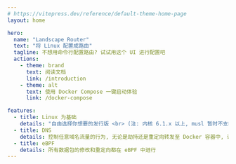 ```yaml
---
# https://vitepress.dev/reference/default-theme-home-page
layout: home

hero:
  name: "Landscape Router"
  text: "将 Linux 配置成路由"
  tagline: 不想用命令行配置路由? 试试用这个 UI 进行配置吧
  actions:
    - theme: brand
      text: 阅读文档
      link: /introduction
    - theme: alt
      text: 使用 Docker Compose 一键启动体验
      link: /docker-compose

features:
  - title: Linux 为基础
    details: "自由选择你想要的发行版 <br> (注: 内核 6.1.x 以上, musl 暂时不支持)"
  - title: DNS
    details: 控制任意域名流量的行为, 无论是劫持还是重定向转发至 Docker 容器中, 详见文档
  - title: eBPF
    details: 所有数据包的修改和重定向都在 eBPF 中进行
---
```


